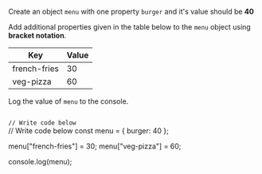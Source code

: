 Create an object `menu`
with one property `burger`
and it's value should
be **40**

Add additional properties
given in the table below
to the `menu` object using
**bracket notation**.

| Key           | Value      |
| ------------- | ---------- |
| french-fries  | 30         |
| veg-pizza     | 60         |

Log the value of `menu` to
the console.

<codeblock language="javascript" type="exercise" testMode="fixedInput">
<code>
// Write code below
</code>
<solution>
// Write code below
const menu = {
  burger: 40
};

menu["french-fries"] = 30;
menu["veg-pizza"] = 60;

console.log(menu);
</solution>
</codeblock>
